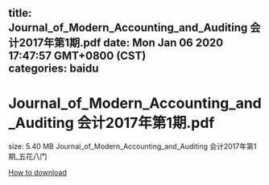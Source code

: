 
title: Journal_of_Modern_Accounting_and_Auditing 会计2017年第1期.pdf
date: Mon Jan 06 2020 17:47:57 GMT+0800 (CST)    
categories: baidu
---

# Journal_of_Modern_Accounting_and_Auditing 会计2017年第1期.pdf
size: 5.40 MB
 Journal_of_Modern_Accounting_and_Auditing 会计2017年第1期_五花八门
 

[How to download](https://bpcam.bemobtrk.com/go/2ceec3aa-1ca2-46d6-b9ff-aaa5c184517c?jno=2875)